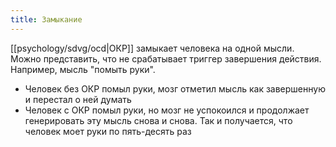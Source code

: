 ```yaml
---
title: Замыкание
---
```

[[psychology/sdvg/ocd|ОКР]] замыкает человека на одной мысли. Можно представить, что не срабатывает триггер завершения действия. Например, мысль "помыть руки".

- Человек без ОКР помыл руки, мозг отметил мысль как завершенную и перестал о ней думать
- Человек с ОКР помыл руки, но мозг не успокоился и продолжает генерировать эту мысль снова и снова. 
  Так и получается, что человек моет руки по пять-десять раз
